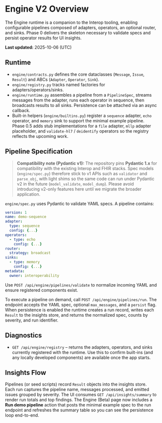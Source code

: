 # Engine V2 Overview

The Engine runtime is a companion to the Interop tooling, enabling configurable pipelines composed of adapters, operators, an optional router, and sinks. Phase 0 delivers the skeleton necessary to validate specs and persist operator results for UI insights.

**Last updated:** 2025-10-06 (UTC)

## Runtime

* `engine/contracts.py` defines the core dataclasses (`Message`, `Issue`, `Result`) and ABCs (`Adapter`, `Operator`, `Sink`).
* `engine/registry.py` tracks named factories for adapters/operators/sinks.
* `engine/runtime.py` assembles a pipeline from a `PipelineSpec`, streams messages from the adapter, runs each operator in sequence, then broadcasts results to all sinks. Persistence can be attached via an async callback.
* Built-in helpers (`engine/builtins.py`) register a `sequence` adapter, `echo` operator, and `memory` sink to support the minimal example pipeline. Phase 0.5 adds stub implementations for a `file` adapter, `mllp` adapter placeholder, and `validate-hl7` / `deidentify` operators so the registry reflects the upcoming work.

## Pipeline Specification

> **Compatibility note (Pydantic v1):**
> The repository pins **Pydantic 1.x** for compatibility with the existing Interop and FHIR stacks.
> Spec models (`engine/spec.py`) therefore stick to v1 APIs such as `validator` and `parse_obj`, with
> light shims so the same code can run under Pydantic v2 in the future (`model_validate`, `model_dump`).
> Please avoid introducing v2-only features here until we migrate the broader application.

`engine/spec.py` uses Pydantic to validate YAML specs. A pipeline contains:

```yaml
version: 1
name: demo-sequence
adapter:
  type: sequence
  config: {...}
operators:
  - type: echo
    config: {...}
router:
  strategy: broadcast
sinks:
  - type: memory
    config: {...}
metadata:
  owner: interoperability
```

Use `POST /api/engine/pipelines/validate` to normalize incoming YAML and ensure registered components exist.

To execute a pipeline on demand, call `POST /api/engine/pipelines/run`. The endpoint accepts the YAML spec, optional `max_messages`, and a `persist` flag. When persistence is enabled the runtime creates a run record, writes each `Result` to the insights store, and returns the normalized spec, counts by severity, and run identifier.

## Diagnostics

* `GET /api/engine/registry` – returns the adapters, operators, and sinks currently registered with the runtime. Use this to confirm built-ins (and any locally developed components) are available once the app starts.

## Insights Flow

Pipelines (or seed scripts) record `Result` objects into the insights store. Each run captures the pipeline name, messages processed, and emitted issues grouped by severity. The UI consumes `GET /api/insights/summary` to render run totals and top findings. The Engine (Beta) page now includes a **Run demo pipeline** action that posts the minimal example spec to the run endpoint and refreshes the summary table so you can see the persistence loop end-to-end.
